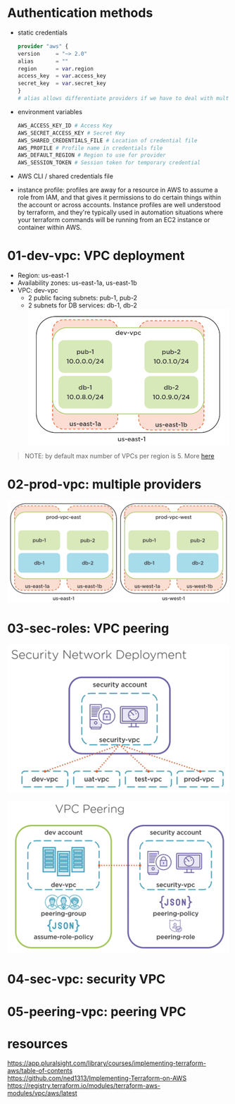 # Authentication methods

* static credentials
    ```tf
    provider "aws" {
    version     = "~> 2.0"
    alias       = ""
    region      = var.region
    access_key  = var.access_key
    secret_key  = var.secret_key
    }
    # alias allows differentiate providers if we have to deal with multiple providers
    ```
* environment variables
    ```tf
    AWS_ACCESS_KEY_ID # Access Key 
    AWS_SECRET_ACCESS_KEY # Secret Key 
    AWS_SHARED_CREDENTIALS_FILE # Location of credential file 
    AWS_PROFILE # Profile name in credentials file 
    AWS_DEFAULT_REGION # Region to use for provider 
    AWS_SESSION_TOKEN # Session token for temporary credential
    ```

* AWS CLI / shared credentials file
* instance profile: profiles are away for a resource in AWS to assume a role from IAM, and that gives it permissions to do certain things within the account or across accounts. Instance profiles are well understood by terraform, and they're typically used in automation situations where your terraform commands will be running from an EC2 instance or container within AWS.


# 01-dev-vpc: VPC deployment

* Region: us-east-1   
* Availability zones: us-east-1a, us-east-1b
* VPC: dev-vpc
  * 2 public facing subnets: pub-1, pub-2
  * 2 subnets for DB services: db-1, db-2
![aws-terraform-01-VPC.png](./images/aws-terraform-01-VPC.png)

>NOTE: by default max number of VPCs per region is 5. More [here](https://github.com/terraform-aws-modules/terraform-aws-vpc/issues/429#issuecomment-611977408)

# 02-prod-vpc: multiple providers

![aws-terraform-02-VPC.png](./images/aws-terraform-02-VPC.png)

# 03-sec-roles: VPC peering

![aws-terraform-03-sec-network.png](./images/aws-terraform-03-sec-network.png)

![aws-terraform-04-vpc-peering.png](./images/aws-terraform-04-vpc-peering.png)

# 04-sec-vpc: security VPC

# 05-peering-vpc: peering VPC

# 

# resources
https://app.pluralsight.com/library/courses/implementing-terraform-aws/table-of-contents   
https://github.com/ned1313/Implementing-Terraform-on-AWS   
https://registry.terraform.io/modules/terraform-aws-modules/vpc/aws/latest
